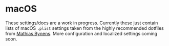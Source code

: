 # macOS

These settings/docs are a work in progress. Currently these just contain lists
of macOS `.plist` settings taken from the highly recommended dotfiles from
[Mathias Bynens](https://github.com/mathiasbynens/dotfiles). More configuration
and localized settings coming soon.
